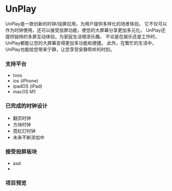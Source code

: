 # UnPlay

UnPlay是一款创新的时钟/投屏应用，为用户提供多样化的场景体验。
它不仅可以作为时钟使用，还可以接受投屏功能，使您的大屏幕分享更加多元化。
UnPlay还提供独特的多屏互动体验，为家庭生活增添乐趣。
不论是在娱乐还是工作时，UnPlay都能让您的大屏幕变得更加多功能和便捷。
此外，在繁忙的生活中，UnPlay也能给您带来宁静，让您享受安静聆听的时刻。

### 支持平台
- tvos
- ios (iPhone)
- ipadOS (iPad)
- macOS M1
### 已完成的时钟设计
- 翻页时钟
- 方块时钟
- 霓虹灯时钟
- 未来不断添加中

### 接受投屏板块
- asd
- 

### 项目预览

